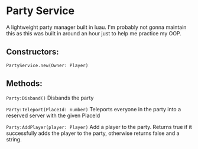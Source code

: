 # Party Service
A lightweight party manager built in luau. I'm probably not gonna maintain this as this was built in around an hour just to help me practice my OOP.
## Constructors:
`PartyService.new(Owner: Player)`
## Methods:
`Party:Disband()` Disbands the party

`Party:Teleport(PlaceId: number)` Teleports everyone in the party into a reserved server with the given PlaceId

`Party:AddPlayer(player: Player)` Add a player to the party. Returns true if it successfully adds the player to the party, otherwise returns false and a string.
